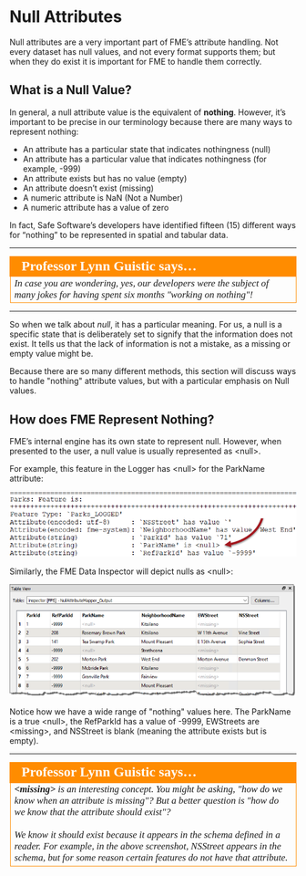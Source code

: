 # Null Attributes #

Null attributes are a very important part of FME’s attribute handling. Not every dataset has null values, and not every format supports them; but when they do exist it is important for FME to handle them correctly.

## What is a Null Value? ##

In general, a null attribute value is the equivalent of **nothing**. However, it’s important to be precise in our terminology because there are many ways to represent nothing:

- An attribute has a particular state that indicates nothingness (null)
- An attribute has a particular value that indicates nothingness (for example, -999)
- An attribute exists but has no value (empty)
- An attribute doesn’t exist (missing)
- A numeric attribute is NaN (Not a Number)
- A numeric attribute has a value of zero

In fact, Safe Software’s developers have identified fifteen (15) different ways for “nothing” to be represented in spatial and tabular data.

---

<table style="border-spacing: 0px">
<tr>
<td style="vertical-align:middle;background-color:darkorange;border: 2px solid darkorange">
<i class="fa fa-quote-left fa-lg fa-pull-left fa-fw" style="color:white;padding-right: 12px;vertical-align:text-top"></i>
<span style="color:white;font-size:x-large;font-weight: bold;font-family:serif">Professor Lynn Guistic says…</span>
</td>
</tr>

<tr>
<td style="border: 1px solid darkorange">
<span style="font-family:serif; font-style:italic; font-size:larger">
In case you are wondering, yes, our developers were the subject of many jokes for having spent six months "working on nothing"! 
</span>
</td>
</tr>
</table>

---

So when we talk about *null*, it has a particular meaning. For us, a null is a specific state that is deliberately set to signify that the information does not exist. It tells us that the lack of information is not a mistake, as a missing or empty value might be.

Because there are so many different methods, this section will discuss ways to handle "nothing" attribute values, but with a particular emphasis on Null values.


## How does FME Represent Nothing? ##
FME’s internal engine has its own state to represent null. However, when presented to the user, a null value is usually represented as &lt;null&gt;.

For example, this feature in the Logger has &lt;null&gt; for the ParkName attribute:

![](./Images/Img1.019.NullsInLog.png)

Similarly, the FME Data Inspector will depict nulls as &lt;null&gt;:

![](./Images/Img1.020.NullsInDI.png)

Notice how we have a wide range of "nothing" values here. The ParkName is a true &lt;null&gt;, the RefParkId has a value of -9999, EWStreets are &lt;missing&gt;, and NSStreet is blank (meaning the attribute exists but is empty).

---

<table style="border-spacing: 0px">
<tr>
<td style="vertical-align:middle;background-color:darkorange;border: 2px solid darkorange">
<i class="fa fa-quote-left fa-lg fa-pull-left fa-fw" style="color:white;padding-right: 12px;vertical-align:text-top"></i>
<span style="color:white;font-size:x-large;font-weight: bold;font-family:serif">Professor Lynn Guistic says…</span>
</td>
</tr>

<tr>
<td style="border: 1px solid darkorange">
<span style="font-family:serif; font-style:italic; font-size:larger">
<strong>&lt;missing&gt;</strong> is an interesting concept. You might be asking, "how do we know when an attribute is missing"? But a better question is "how do we know that the attribute should exist"?
<br><br>We know it should exist because it appears in the schema defined in a reader. For example, in the above screenshot, NSStreet appears in the schema, but for some reason certain features do not have that attribute.
</span>
</td>
</tr>
</table>